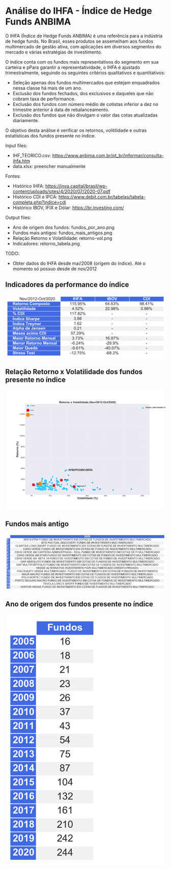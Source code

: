 # Análise do IHFA - Índice de Hedge Funds ANBIMA

O IHFA (Índice de Hedge Funds ANBIMA) é uma referência para a indústria de hedge funds. No Brasil, esses produtos se assemelham aos fundos multimercado de gestão ativa, com aplicações em diversos segmentos do mercado e várias estratégias de investimento.

O índice conta com os fundos mais representativos do segmento em sua carteira e pPara garantir a representatividade, o IHFA é ajustado trimestralmente, seguindo os seguintes critérios qualitativos e quantitativos:

- Seleção apenas dos fundos multimercados que estejam enquadrados nessa classe há mais de um ano.
- Exclusão dos fundos fechados, dos exclusivos e daqueles que não cobram taxa de performance.
- Exclusão dos fundos com número médio de cotistas inferior a dez no trimestre anterior à data de rebalanceamento.
- Exclusão dos fundos que não divulgam o valor das cotas atualizadas diariamente.

O objetivo desta análise é verificar os retornos, volitilidade e outras estatísticas dos fundos presente no índice.

Input files:
- IHF_TEORICO.csv: https://www.anbima.com.br/pt_br/informar/consulta-ihfa.htm
- data.xlsx: preencher manualmente

Fontes:
- Histórico IHFA: https://inva.capital/brasil/wp-content/uploads/sites/4/2020/07/2020-07.pdf
- Histórico CDI e IPCA: https://www.debit.com.br/tabelas/tabela-completa.php?indice=cdi
- Histórico IBOV, IFIX e Dólar: https://br.investing.com/

Output files:
- Ano de origem dos fundos: fundos_por_ano.png
- Fundos mais antigos: fundos_mais_antigos.png
- Relação Retorno x Volatilidade: retorno-vol.png
- Indicadores: retorno_tabela.png

TODO:
- Obter dados do IHFA desde mai/2008 (origem do índice). Até o momento só possuo desde de nov/2012

## Indicadores da performance do índice
![Screenshot](retorno_tabela.png)

## Relação Retorno x Volatilidade dos fundos presente no índice 
![Screenshot](retorno-vol.png)

## Fundos mais antigo
![Screenshot](fundos_mais_antigos.png)

## Ano de origem dos fundos presente no índice
![Screenshot](fundos_por_ano.png)
